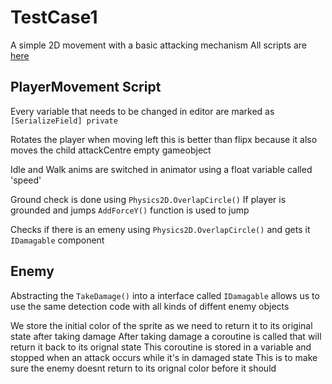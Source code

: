# TestCase1
A simple 2D movement with a basic attacking mechanism
All scripts are [here](https://github.com/Mute06/TestCase1/tree/main/Assets/Scripts)

## PlayerMovement Script
Every variable that needs to be changed in editor are marked as `[SerializeField] private` 

Rotates the player when moving left this is better than flipx because it also moves the child attackCentre empty gameobject

Idle and Walk anims are switched in animator using a float variable called 'speed'

Ground check is done using `Physics2D.OverlapCircle()`
If player is grounded and jumps `AddForceY()` function is used to jump

Checks if there is an emeny using `Physics2D.OverlapCircle()` and gets it `IDamagable` component

## Enemy

Abstracting the `TakeDamage()` into a interface called `IDamagable` allows us to use the same detection code with all kinds of diffent enemy objects

We store the initial color of the sprite as we need to return it to its original state after taking damage
After taking damage a coroutine is called that will return it back to its orignal state
This coroutine is stored in a variable and stopped when an attack occurs while it's in damaged state
This is to make sure the enemy doesnt return to its orignal color before it should
